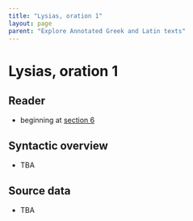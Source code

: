 ```yaml
---
title: "Lysias, oration 1"
layout: page
parent: "Explore Annotated Greek and Latin texts"
---
```


# Lysias, oration 1

## Reader

- beginning at [section 6](./reader/1.6.1-1.6.46a.html)


## Syntactic overview

- TBA

## Source data

- TBA